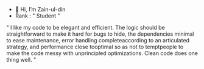 - 👋 Hi, I’m Zain-ul-din
- Rank : " Student "

"
   I like my code to be elegant and efficient. The logic should be straightforward to make it hard for bugs to hide, the dependencies minimal to
   ease maintenance, error handling completeaccording  to an articulated strategy, and performance close tooptimal so as not to temptpeople to 
   make the code messy with unprincipled optimizations. Clean code does one thing well.
"
